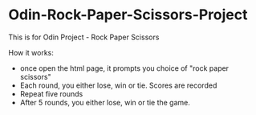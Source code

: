 # Odin-Rock-Paper-Scissors-Project
This is for Odin Project - Rock Paper Scissors 

How it works:
- once open the html page, it prompts you choice of "rock paper scissors"
- Each round, you either lose, win or tie. Scores are recorded
- Repeat five rounds
- After 5 rounds, you either lose, win or tie the game.

